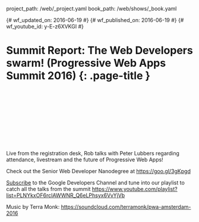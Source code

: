 project_path: /web/_project.yaml book_path: /web/shows/_book.yaml

{# wf_updated_on: 2016-06-19 #} {# wf_published_on: 2016-06-19 #} {# wf_youtube_id: y-E-z6XVKGI #}

# Summit Report: The Web Developers swarm! (Progressive Web Apps Summit 2016) {: .page-title }

<div class="video-wrapper">
  <iframe class="devsite-embedded-youtube-video" data-video-id="y-E-z6XVKGI"
          data-autohide="1" data-showinfo="0" frameborder="0" allowfullscreen>
  </iframe>
</div>

Live from the registration desk, Rob talks with Peter Lubbers regarding attendance, livestream and the future of Progressive Web Apps!

Check out the Senior Web Developer Nanodegree at https://goo.gl/3gKpgd

[Subscribe](https://goo.gl/LLLNvf) to the Google Developers Channel and tune into our playlist to catch all the talks from the summit https://www.youtube.com/playlist?list=PLNYkxOF6rcIAWWNR_Q6eLPhsyx6VvYjVb

Music by Terra Monk: https://soundcloud.com/terramonk/pwa-amsterdam-2016